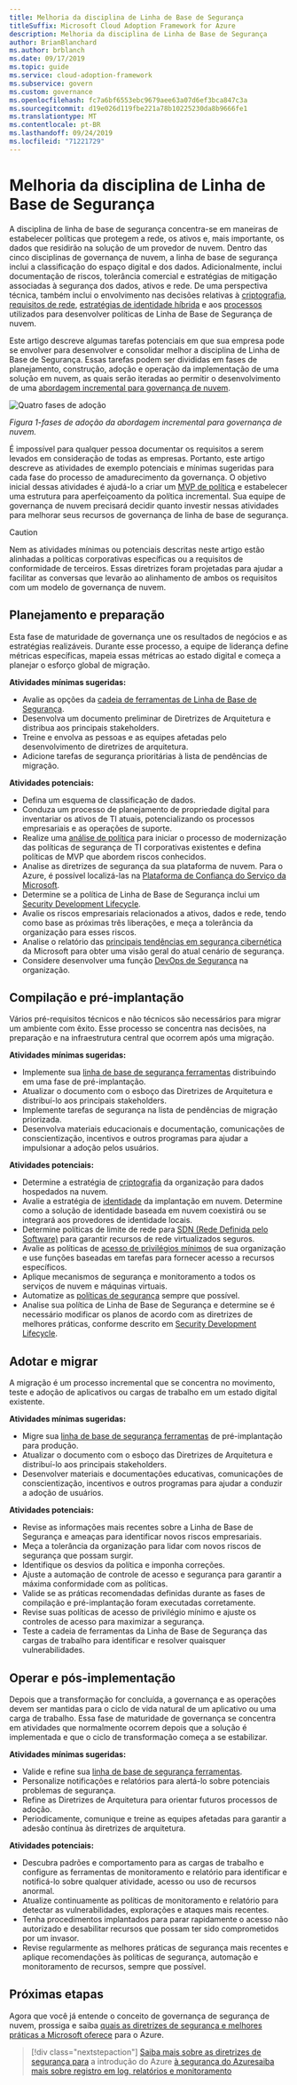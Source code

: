 ```yaml
---
title: Melhoria da disciplina de Linha de Base de Segurança
titleSuffix: Microsoft Cloud Adoption Framework for Azure
description: Melhoria da disciplina de Linha de Base de Segurança
author: BrianBlanchard
ms.author: brblanch
ms.date: 09/17/2019
ms.topic: guide
ms.service: cloud-adoption-framework
ms.subservice: govern
ms.custom: governance
ms.openlocfilehash: fc7a6bf6553ebc9679aee63a07d6ef3bca847c3a
ms.sourcegitcommit: d19e026d119fbe221a78b10225230da8b9666fe1
ms.translationtype: MT
ms.contentlocale: pt-BR
ms.lasthandoff: 09/24/2019
ms.locfileid: "71221729"
---
```

# <a name="security-baseline-discipline-improvement"></a>Melhoria da disciplina de Linha de Base de Segurança

A disciplina de linha de base de segurança concentra-se em maneiras de estabelecer políticas que protegem a rede, os ativos e, mais importante, os dados que residirão na solução de um provedor de nuvem. Dentro das cinco disciplinas de governança de nuvem, a linha de base de segurança inclui a classificação do espaço digital e dos dados. Adicionalmente, inclui documentação de riscos, tolerância comercial e estratégias de mitigação associadas à segurança dos dados, ativos e rede. De uma perspectiva técnica, também inclui o envolvimento nas decisões relativas à [criptografia](../../decision-guides/encryption/index.md), [requisitos de rede](../../decision-guides/software-defined-network/index.md), [estratégias de identidade híbrida](../../decision-guides/identity/index.md) e aos [processos](./compliance-processes.md) utilizados para desenvolver políticas de Linha de Base de Segurança de nuvem.

Este artigo descreve algumas tarefas potenciais em que sua empresa pode se envolver para desenvolver e consolidar melhor a disciplina de Linha de Base de Segurança. Essas tarefas podem ser divididas em fases de planejamento, construção, adoção e operação da implementação de uma solução em nuvem, as quais serão iteradas ao permitir o desenvolvimento de uma [abordagem incremental para governança de nuvem](../guides/index.md#an-incremental-approach-to-cloud-governance).

![Quatro fases de adoção](../../_images/govern/adoption-phases.png)

*Figura 1-fases de adoção da abordagem incremental para governança de nuvem.*

É impossível para qualquer pessoa documentar os requisitos a serem levados em consideração de todas as empresas. Portanto, este artigo descreve as atividades de exemplo potenciais e mínimas sugeridas para cada fase do processo de amadurecimento da governança. O objetivo inicial dessas atividades é ajudá-lo a criar um [MVP de política](../guides/index.md#an-incremental-approach-to-cloud-governance) e estabelecer uma estrutura para aperfeiçoamento da política incremental. Sua equipe de governança de nuvem precisará decidir quanto investir nessas atividades para melhorar seus recursos de governança de linha de base de segurança.

> [!CAUTION]
> Nem as atividades mínimas ou potenciais descritas neste artigo estão alinhadas a políticas corporativas específicas ou a requisitos de conformidade de terceiros. Essas diretrizes foram projetadas para ajudar a facilitar as conversas que levarão ao alinhamento de ambos os requisitos com um modelo de governança de nuvem.

## <a name="planning-and-readiness"></a>Planejamento e preparação

Esta fase de maturidade de governança une os resultados de negócios e as estratégias realizáveis. Durante esse processo, a equipe de liderança define métricas específicas, mapeia essas métricas ao estado digital e começa a planejar o esforço global de migração.

**Atividades mínimas sugeridas:**

- Avalie as opções da [cadeia de ferramentas de Linha de Base de Segurança](./toolchain.md).
- Desenvolva um documento preliminar de Diretrizes de Arquitetura e distribua aos principais stakeholders.
- Treine e envolva as pessoas e as equipes afetadas pelo desenvolvimento de diretrizes de arquitetura.
- Adicione tarefas de segurança prioritárias à lista de pendências de migração.

**Atividades potenciais:**

- Defina um esquema de classificação de dados.
- Conduza um processo de planejamento de propriedade digital para inventariar os ativos de TI atuais, potencializando os processos empresariais e as operações de suporte.
- Realize uma [análise de política](../../govern/policy-compliance/cloud-policy-review.md) para iniciar o processo de modernização das políticas de segurança de TI corporativas existentes e defina políticas de MVP que abordem riscos conhecidos.
- Analise as diretrizes de segurança da sua plataforma de nuvem. Para o Azure, é possível localizá-las na [Plataforma de Confiança do Serviço da Microsoft](https://www.microsoft.com/trustcenter/stp/default.aspx).
- Determine se a política de Linha de Base de Segurança inclui um [Security Development Lifecycle](https://www.microsoft.com/securityengineering/sdl).
- Avalie os riscos empresariais relacionados a ativos, dados e rede, tendo como base as próximas três liberações, e meça a tolerância da organização para esses riscos.
- Analise o relatório das [principais tendências em segurança cibernética](https://www.microsoft.com/security/operations/security-intelligence-report) da Microsoft para obter uma visão geral do atual cenário de segurança.
- Considere desenvolver uma função [DevOps de Segurança](https://www.microsoft.com/en-us/securityengineering/devsecops) na organização.

<!-- "en-us" location is required for the URL above. -->

## <a name="build-and-predeployment"></a>Compilação e pré-implantação

Vários pré-requisitos técnicos e não técnicos são necessários para migrar um ambiente com êxito. Esse processo se concentra nas decisões, na preparação e na infraestrutura central que ocorrem após uma migração.

**Atividades mínimas sugeridas:**

- Implemente sua [linha de base de segurança ferramentas](./toolchain.md) distribuindo em uma fase de pré-implantação.
- Atualizar o documento com o esboço das Diretrizes de Arquitetura e distribuí-lo aos principais stakeholders.
- Implemente tarefas de segurança na lista de pendências de migração priorizada.
- Desenvolva materiais educacionais e documentação, comunicações de conscientização, incentivos e outros programas para ajudar a impulsionar a adoção pelos usuários.

**Atividades potenciais:**

- Determine a estratégia de [criptografia](../../decision-guides/encryption/index.md) da organização para dados hospedados na nuvem.
- Avalie a estratégia de [identidade](../../decision-guides/identity/index.md) da implantação em nuvem. Determine como a solução de identidade baseada em nuvem coexistirá ou se integrará aos provedores de identidade locais.
- Determine políticas de limite de rede para [SDN (Rede Definida pelo Software)](../../decision-guides/software-defined-network/index.md) para garantir recursos de rede virtualizados seguros.
- Avalie as políticas de [acesso de privilégios mínimos](https://docs.microsoft.com/azure/active-directory/users-groups-roles/roles-delegate-by-task) de sua organização e use funções baseadas em tarefas para fornecer acesso a recursos específicos.
- Aplique mecanismos de segurança e monitoramento a todos os serviços de nuvem e máquinas virtuais.
- Automatize as [políticas de segurança](../../decision-guides/policy-enforcement/index.md) sempre que possível.
- Analise sua política de Linha de Base de Segurança e determine se é necessário modificar os planos de acordo com as diretrizes de melhores práticas, conforme descrito em [Security Development Lifecycle](https://www.microsoft.com/securityengineering/sdl).

## <a name="adopt-and-migrate"></a>Adotar e migrar

A migração é um processo incremental que se concentra no movimento, teste e adoção de aplicativos ou cargas de trabalho em um estado digital existente.

**Atividades mínimas sugeridas:**

- Migre sua [linha de base de segurança ferramentas](./toolchain.md) de pré-implantação para produção.
- Atualizar o documento com o esboço das Diretrizes de Arquitetura e distribuí-lo aos principais stakeholders.
- Desenvolver materiais e documentações educativas, comunicações de conscientização, incentivos e outros programas para ajudar a conduzir a adoção de usuários.

**Atividades potenciais:**

- Revise as informações mais recentes sobre a Linha de Base de Segurança e ameaças para identificar novos riscos empresariais.
- Meça a tolerância da organização para lidar com novos riscos de segurança que possam surgir.
- Identifique os desvios da política e imponha correções.
- Ajuste a automação de controle de acesso e segurança para garantir a máxima conformidade com as políticas.
- Valide se as práticas recomendadas definidas durante as fases de compilação e pré-implantação foram executadas corretamente.
- Revise suas políticas de acesso de privilégio mínimo e ajuste os controles de acesso para maximizar a segurança.
- Teste a cadeia de ferramentas da Linha de Base de Segurança das cargas de trabalho para identificar e resolver quaisquer vulnerabilidades.

## <a name="operate-and-post-implementation"></a>Operar e pós-implementação

Depois que a transformação for concluída, a governança e as operações devem ser mantidas para o ciclo de vida natural de um aplicativo ou uma carga de trabalho. Essa fase de maturidade de governança se concentra em atividades que normalmente ocorrem depois que a solução é implementada e que o ciclo de transformação começa a se estabilizar.

**Atividades mínimas sugeridas:**

- Valide e refine sua [linha de base de segurança ferramentas](./toolchain.md).
- Personalize notificações e relatórios para alertá-lo sobre potenciais problemas de segurança.
- Refine as Diretrizes de Arquitetura para orientar futuros processos de adoção.
- Periodicamente, comunique e treine as equipes afetadas para garantir a adesão contínua às diretrizes de arquitetura.

**Atividades potenciais:**

- Descubra padrões e comportamento para as cargas de trabalho e configure as ferramentas de monitoramento e relatório para identificar e notificá-lo sobre qualquer atividade, acesso ou uso de recursos anormal.
- Atualize continuamente as políticas de monitoramento e relatório para detectar as vulnerabilidades, explorações e ataques mais recentes.
- Tenha procedimentos implantados para parar rapidamente o acesso não autorizado e desabilitar recursos que possam ter sido comprometidos por um invasor.
- Revise regularmente as melhores práticas de segurança mais recentes e aplique recomendações às políticas de segurança, automação e monitoramento de recursos, sempre que possível.

## <a name="next-steps"></a>Próximas etapas

Agora que você já entende o conceito de governança de segurança de nuvem, prossiga e saiba [quais as diretrizes de segurança e melhores práticas a Microsoft oferece](./azure-security-guidance.md) para o Azure.

> [!div class="nextstepaction"]
> [Saiba mais sobre as diretrizes de segurança para](./azure-security-guidance.md)
> a introdução do Azure
> [à segurança do Azure](https://docs.microsoft.com/azure/security/azure-security)[saiba mais sobre registro em log, relatórios e monitoramento](../../decision-guides/logging-and-reporting/index.md)
